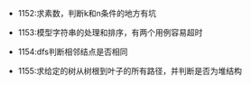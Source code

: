 - 1152:求素数，判断k和n条件的地方有坑

- 1153:模型字符串的处理和排序，有两个用例容易超时

- 1154:dfs判断相邻结点是否相同

- 1155:求给定的树从树根到叶子的所有路径，并判断是否为堆结构
